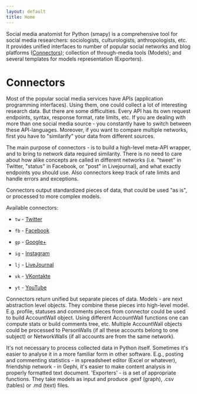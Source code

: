 ```yaml
---
layout: default
title: Home
---
```


Social media anatomist for Python (smapy) is a comprehensive tool for social media researchers: sociologists, culturologists, anthropologists, etc. It provides unified interfaces to number of popular social networks and blog platforms ([Connectors](/smapy/docs/connectors)); collection of through-media tools (Models); and several templates for models representation (Exporters).

# Connectors

Most of the popular social media services have APIs (application programming interfaces). Using them, one could collect a lot of interesting research data. But there are some difficulties. Every API has its own request endpoints, syntax, response format, rate limits, etc. If you are dealing with more than one social media source - you constantly have to switch between these API-languages. Moreover, if you want to compare multiple networks, first you have to "similarify" your data from different sources.

The main purpose of connectors - is to build a high-level meta-API wrapper, and to bring to network data required similarity. There is no need to care about how alike concepts are called in different networks (i.e. "tweet" in Twitter, "status" in Facebook, or "post" in Livejournal), and what exactly endpoints you should use. Also connectors keep track of rate limits and handle errors and exceptions.

Connectors output standardized pieces of data, that could be used "as is", or processed to more complex models.

Available connectors:

- `tw` - [Twitter](/smapy/docs/twitter_connector/)
    
- `fb` - [Facebook](/smapy/docs/facebook_connector/)
    
- `gp` - [Google+](/smapy/docs/googleplus_connector/)
    
- `ig` - [Instagram](/smapy/docs/instagram_connector/)
    
- `lj` - [LiveJournal](/smapy/docs/livejournal_connector/)
    
- `vk` - [VKontakte](/smapy/docs/vkontakte_connector/)
    
- `yt` - [YouTube](/smapy/docs/youtube_connector/)


Connectors return unified but separate pieces of data. Models - are next abstraction level objects. They combine these pieces into high-level model. E.g. profile, statuses and comments pieces from connector could be used to build AccountWall object. Using different AccountWall functions one can compute stats or build comments tree, etc. Multiple AccountWall objects could be processed to PersonWalls (if all these accounts belong to one subject) or NetworkWalls (if all accounts are from the same network).

It's not necessary to process collected data in Python itself. Sometimes it's easier to analyse it in a more familiar form in other software. E.g., posting and commenting statistics - in spreadsheet editor (Excel or whatever), friendship network - in Gephi, it's easier to make content analysis in properly formatted text document. 'Exporters' - is a set of appropriate functions. They take models as input and produce .gexf (graph), .csv (tables) or .md (text) files.